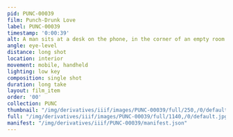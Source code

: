 ```yaml
---
pid: PUNC-00039
film: Punch-Drunk Love
label: PUNC-00039
timestamp: '0:00:39'
alt: A man sits at a desk on the phone, in the corner of an empty room.
angle: eye-level
distance: long shot
location: interior
movement: mobile, handheld
lighting: low key
composition: single shot
duration: long take
layout: film_item
order: '00'
collection: PUNC
thumbnail: "/img/derivatives/iiif/images/PUNC-00039/full/250,/0/default.jpg"
full: "/img/derivatives/iiif/images/PUNC-00039/full/1140,/0/default.jpg"
manifest: "/img/derivatives/iiif/PUNC-00039/manifest.json"
---
```

